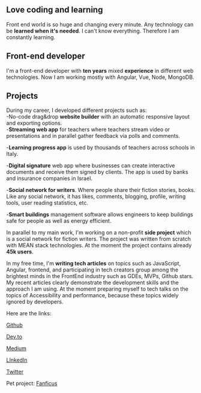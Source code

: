 ## Love coding and learning

Front end world is so huge and changing every minute. Any technology can be **learned when it's needed**. 
I can't know everything. Therefore I am constantly learning.

  

## Front-end developer

I'm a front-end developer with **ten years** mixed **experience** in different web technologies. 
Now I am working mostly with Angular, Vue, Node, MongoDB. 
  
## Projects

During my career, I developed different projects such as:  
-No-code drag&drop **website builder** with an automatic responsive layout and exporting options.  
-**Streaming web app** for teachers where teachers stream video or presentations and in parallel gather feedback via polls and comments.

-**Learning progress app** is used by thousands of teachers across schools in Italy.

-**Digital signature** web app where businesses can create interactive documents and receive them signed by clients. The app is used by banks and insurance companies in Israel.

-**Social network for writers**. Where people share their fiction stories, books. Like any social network, it has likes, comments, blogging, profile, writing tools, user reading statistics, etc.

-**Smart buildings** management software allows engineers to keep buildings safe for people as well as energy efficient.

  

In parallel to my main work, I'm working on a non-profit **side project** which is a social network for fiction writers. The project was written from scratch with MEAN stack technologies. At the moment the project contains already **45k users**.

  

In my free time, I'm **writing tech articles** on topics such as JavaScript, Angular, frontend, and participating in tech creators group among the brightest minds in the FrontEnd industry such as GDEs, MVPs, Github stars. My recent articles clearly demonstrate the development skills and the approach I am using. At the moment preparing myself to tech talks on the topics of Accessibility and performance, because these topics widely ignored by developers.

  

Here are the links:

[Github](https://github.com/antmihlin)

[Dev.to](https://dev.to/antmik)

[Medium](https://medium.com/@antmihlin)

[LInkedIn](https://www.linkedin.com/in/anton-mihlin-51476b54/)

[Twitter](https://twitter.com/AntonMihlin)

  
Pet project: [Fanficus](http://fanficus.com/)
